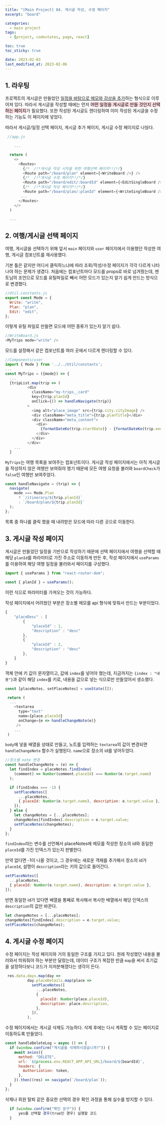 ```yaml
---
title: "[Main Project] 04. 게시글 작성, 수정 페이지"
excerpt: "board"

categories:
  - main project
tags:
  - [project, codestates, page, react]

toc: true
toc_sticky: true

date: 2023-02-03
last_modified_at: 2023-02-06
---
```


## 1. 라우팅

프로젝트의 게시글은 만들었던 <U>일정을 바탕으로 메모와 감상을 추가</U>하는 형식으로 이루어져 있다. 따라서 게시글을 작성할 때에는 먼저 <mark style='background-color: #ffdce0'>어떤 일정을 게시글로 만들 것인지 선택하는 페이지</mark>가 필요했다. 또한 작성된 게시글도 렌더링하여 이미 작성된 게시글을 수정하는 기능도 이 페이지에 넣었다.

따라서 게시글/일정 선택 페이지, 게시글 추가 페이지, 게시글 수정 페이지로 나눴다.

```javascript
 //app.js

    ...

  return (
    <>
      <Routes>
        {/*  /!*게시글 작성 시작을 위한 여행선택 페이지*!/*/}
        <Route path="/board/plan" element={<WriteBoard />} />
        {/*  /!*게시글 수정 페이지*!/*/}
        <Route path="/board/edit/:boardId" element={<EditSingleBoard />} />
        {/*  /!*게시글 작성 페이지*!/*/}
        <Route path="/board/plan/:planId" element={<WriteSingleBoard />} />
       ...
      </Routes>
    </>
  )

  ...
```

## 2. 여행/게시글 선택 페이지

여행, 게시글을 선택하기 위해 앞서 `main` 페이지와 `user` 페이지에서 이용했던 작성한 여행, 게시글 컴포넌트를 재사용했다.

기본 틀은 같지만 어디서 클릭하느냐에 따라 조회/작성/수정 페이지가 각각 다르게 나타나야 하는 문제가 생겼다. 처음에는 컴포넌트마다 모드를 props로 바로 넘겨줬는데, 멘토님의 조언으로 모드를 유틸파일로 빼서 어떤 모드가 있는지 알기 쉽게 만드는 방식으로 변경했다.

```javascript
//Util.constants.js
export const Mode = {
  Write: "write",
  Plan: "plan",
  Edit: "edit",
};
```

이렇게 유틸 파일로 만들면 모드에 어떤 종류가 있는지 알기 쉽다.

```javascript
//WriteBoard.js
<MyTrips mode="write" />
```

모드를 설정해서 같은 컴포넌트를 여러 곳에서 다르게 렌더링할 수 있다.

```javascript
//Components/user
import { Mode } from '../../Util/constants';
...
const MyTrips = ({mode}) => {
  ...
  {tripList.map(trip => (
          <div
            className="my-trips__card"
            key={trip.planId}
            onClick={() => handleNavigate(trip)}
          >
            <img alt="place_image" src={trip.city.cityImage} />
            <div className="meta_title">{trip.planTitle}</div>
            <div className="meta_content">
              <div>
                {formatDateKo(trip.startDate)} - {formatDateKo(trip.endDate)}
              </div>
            </div>
          </div>
    ...
  }
```

`MyTrips`는 여행 목록을 보여주는 컴포넌트이다. 게시글 작성 페이지에서는 아직 게시글을 작성하지 않은 여행만 보여줘야 했기 때문에 모든 여행 요청을 불러와 `boardCheck`가 `false`인 여행만 보여주었다.

```javascript
const handleNavigate = (trip) => {
  navigate(
    mode === Mode.Plan
      ? `/itinerary/${trip.planId}`
      : `/board/plan/${trip.planId}`
  );
};
```

목록 중 하나를 클릭 했을 때 내려받은 모드에 따라 다른 곳으로 이동한다.

## 3. 게시글 작성 페이지

게시글은 만들었던 일정을 기반으로 작성하기 때문에 선택 페이지에서 여행을 선택할 때 해당 `planId`를 파라미터로 가진 주소로 이동하게 만든 후, 작성 페이지에서 `useParams`를 이용하여 해당 여행 일정을 불러와서 페이지를 구성했다.

```javascript
import { useParams } from "react-router-dom";

const { planId } = useParams();
```

이런 식으로 파라미터를 가져오는 것이 가능하다.

작성 페이지에서 어려웠던 부분은 장소별 메모를 api 형식에 맞춰서 만드는 부분이었다.

```javascript
{
    "placeDesc" : [
        {
            "placeId" : 1,
            "description" : "desc"
        },
        {
            "placeId" : 2,
            "description" : "desc"
        },
    ]
}
```

객체 안에 키 값이 문자열이고, 값에 `index`를 넣어야 했는데, 지금까지는 `{index : "내용"}`과 같이 해당 `index`를 키로, 내용을 값으로 넣는 식으로만 만들었어서 생소했다.

```javascript
const [placeNotes, setPlaceNotes] = useState([]);

 return (
  ...
    <textarea
      type="text"
      name={place.placeId}
      onChange={e => handleChangeNote(e)}
     />
    ...
 )
```

`body`에 넣을 배열을 상태로 만들고, 노트를 입력하는 `textarea`의 값이 변경되면 `handleChangeNote` 함수가 실행된다. `name`으로 장소의 id를 넣어두었다.

```javascript
//장소별 note 변경
const handleChangeNote = (e) => {
  let findIndex = placeNotes.findIndex(
    (comment) => Number(comment.placeId) === Number(e.target.name)
  );

  if (findIndex === -1) {
    setPlaceNotes([
      ...placeNotes,
      { placeId: Number(e.target.name), description: e.target.value },
    ]);
  } else {
    let changeNotes = [...placeNotes];
    changeNotes[findIndex].description = e.target.value;
    setPlaceNotes(changeNotes);
  }
};
```

`findIndex`라는 변수를 선언해서 placeNotes에 메모를 작성한 장소의 id와 동일한 `placeId`를 가진 인덱스가 있는지 판별한다.

만약 없다면 -1이 나올 것이고, 그 경우에는 새로운 객체를 추가해서 장소의 id가 `placeId`, 설명이 `description`라는 키의 값으로 들어간다.

```javascript
setPlaceNotes([
  ...placeNotes,
  { placeId: Number(e.target.name), description: e.target.value },
]);
```

반면 동일한 id가 있다면 배열을 통째로 복사해서 복사한 배열에서 해당 인덱스의 `description`의 값만 바꾼다.

```javascript
let changeNotes = [...placeNotes];
changeNotes[findIndex].description = e.target.value;
setPlaceNotes(changeNotes);
```

## 4. 게시글 수정 페이지

수정 페이지는 작성 페이지와 거의 동일한 구조를 가지고 있다.
원래 작성했던 내용을 불러와서 띄워줘야 하는 부분만 달랐는데, 데이터 구조가 복잡한 만큼 `map`을 써서 초기값을 설정하다보니 코드가 지저분해졌다는 생각이 든다.

```javascript
 res.data.days.map(day =>
          day.placeDetails.map(place =>
            setPlaceNotes([
              ...placeNotes,
              {
                placeId: Number(place.placeId),
                description: place.description,
              },
            ]),
          ),
```

수정 페이지에서는 게시글 삭제도 가능하다. 삭제 후에는 다시 계획할 수 있는 페이지로 이동하도록 만들었다.

```javascript
const handleDeleteLog = async () => {
  if (window.confirm("게시글을 삭제하시겠습니까?")) {
    await axios({
      method: "DELETE",
      url: `${process.env.REACT_APP_API_URL}/board/${boardId}`,
      headers: {
        Authorization: token,
      },
    }).then((res) => navigate(`/board/plan`));
  }
};
```

삭제나 회원 탈퇴 같은 중요한 선택의 경우 확인 과정을 통해 실수를 방지할 수 있다.

```javascript
  if (window.confirm("확인 문구")) {
      yes를 선택할 경우(true인 경우) 실행할 코드
  }
```
